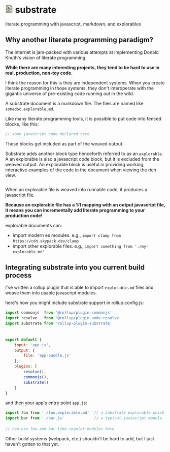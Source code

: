 # <img alt="Substrate" src="substrate.svg" width="24px"> substrate

literate programming with javascript, markdown, and explorables


## Why another literate programming paradigm?

The internet is jam-packed with various attempts at implementing Donald Knuth's vision of literate programming.

**While there are many interesting projects, they tend to be hard to use in real, production, non-toy code.**

I think the reason for this is they are independent systems. When you create literate programming in those systems,
they don't interoperate with the gigantic universe of pre-existing code running out in the wild.


A substrate document is a markdown file. The files are named like `somedoc.explorable.md`.

Like many literate programming tools, it is possible to put code into fenced blocks, like this:

```javascript
// some javascript code declared here
```

These blocks get included as part of the weaved output.

Substrate adds another block type henceforth referred to as an `explorable`. A an explorable is also a javascript code block,
but it is excluded from the weaved output. An explorable block is useful in providing working, interactive examples of the code 
in the document when viewing the rich view.

```javascript explorable

```

When an explorable file is weaved into runnable code, it produces a javascript file.

**Because an explorable file has a 1:1 mapping with an output javascript file, it means you can incrementally add literate programming to your production code!**

explorable documents can:
* import modern es modules. e.g., `import clamp from https://cdn.skypack.dev/clamp`
* import other explorable files. e.g., `import something from './my-explorable.md'`


## Integrating substrate into you current build process

I've written a rollup plugin that is able to import `explorable.md` files and weave them into usable javascript modules.

here's how you might include substrate support in rollup.config.js:
```javascript
import commonjs  from '@rollup/plugin-commonjs'
import resolve   from '@rollup/plugin-node-resolve'
import substrate from 'rollup-plugin-substrate'


export default {
	input: 'app.js',
    output: {
        file: 'app-bundle.js'
    },
	plugins: [
		resolve(),
	    commonjs(),
	    substrate()
	]
}
```

and then your app's entry point `app.js`:

```javascript
import foo from './foo.explorable.md'  // a substrate explorable which outputs an es module
import bar from './bar.js'             // a typical javascript module

// can use foo and bar like regular modules here
```

Other build systems (webpack, etc.) shouldn't be hard to add, but I just haven't gotten to that yet.
